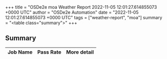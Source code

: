 +++
title = "OSDe2e moa Weather Report 2022-11-05 12:01:27.614855073 +0000 UTC"
author = "OSDe2e Automation"
date = "2022-11-05 12:01:27.614855073 +0000 UTC"
tags = ["weather-report", "moa"]
summary = "<table class=\"summary\"></table>"
+++
## Summary

| Job Name | Pass Rate | More detail |
|----------|-----------|-------------|




